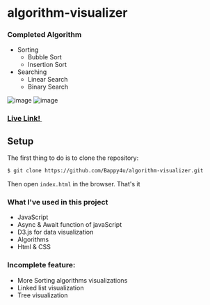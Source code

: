 # algorithm-visualizer

### Completed Algorithm
* Sorting
  * Bubble Sort
  * Insertion Sort
* Searching
  * Linear Search
  * Binary Search


![image](https://user-images.githubusercontent.com/26277680/163478028-586e4e2e-b949-47c6-a6ad-9c418144af6b.png)
![image](https://user-images.githubusercontent.com/26277680/163477034-e55f6751-343f-4e84-bafe-881f03ccd2d7.png)

### <a href="https://bappy4u.github.io/algorithm-visualizer/">Live Link! <img src="https://user-images.githubusercontent.com/26277680/161445394-01bc2179-9fb4-4e57-9cd1-76c47e244ff6.png" data-canonical-src="https://gyazo.com/eb5c5741b6a9a16c692170a41a49c858.png" width="15" height="auto" /></a> 

## Setup

The first thing to do is to clone the repository:

```sh
$ git clone https://github.com/Bappy4u/algorithm-visualizer.git
```
Then open `index.html` in the browser. That's it

### What I've used in this project

* JavaScript
* Async & Await function of javaScript
* D3.js for data visualization
* Algorithms
* Html & CSS


### Incomplete feature:

* More Sorting algorithms visualizations
* Linked list visualization
* Tree visualization

### 



